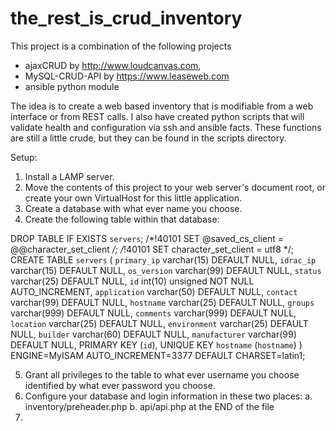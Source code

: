 # the_rest_is_crud_inventory
This project is a combination of the following projects 
  * ajaxCRUD by http://www.loudcanvas.com,
  * MySQL-CRUD-API by https://www.leaseweb.com
  * ansible python module
  
The idea is to create a web based inventory that is modifiable from a web interface or from REST calls.
I also have created python scripts that will validate health and configuration via ssh and ansible facts.
These functions are still a little crude, but they can be found in the scripts directory.

Setup:

1. Install a LAMP server.
2. Move the contents of this project to your web server's document root, or create your own VirtualHost for this little application.
3. Create a database with what ever name you choose.
4. Create the following table within that database:

DROP TABLE IF EXISTS `servers`;
/*!40101 SET @saved_cs_client     = @@character_set_client */;
/*!40101 SET character_set_client = utf8 */;
CREATE TABLE `servers` (
  `primary_ip` varchar(15) DEFAULT NULL,
  `idrac_ip` varchar(15) DEFAULT NULL,
  `os_version` varchar(99) DEFAULT NULL,
  `status` varchar(25) DEFAULT NULL,
  `id` int(10) unsigned NOT NULL AUTO_INCREMENT,
  `application` varchar(50) DEFAULT NULL,
  `contact` varchar(99) DEFAULT NULL,
  `hostname` varchar(25) DEFAULT NULL,
  `groups` varchar(999) DEFAULT NULL,
  `comments` varchar(999) DEFAULT NULL,
  `location` varchar(25) DEFAULT NULL,
  `environment` varchar(25) DEFAULT NULL,
  `builder` varchar(60) DEFAULT NULL,
  `manufacturer` varchar(99) DEFAULT NULL,
  PRIMARY KEY (`id`),
  UNIQUE KEY `hostname` (`hostname`)
) ENGINE=MyISAM AUTO_INCREMENT=3377 DEFAULT CHARSET=latin1;

5. Grant all privileges to the table to what ever username you choose identified by what ever password you choose.
6. Configure your database and login information in these two places:
  a. inventory/preheader.php
  b. api/api.php at the END of the file
7. 
